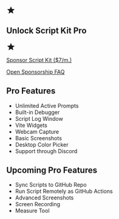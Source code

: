 <div class="flex flex-col items-center justify-start mt-0">
<div class="flex flex-row justify-around">
<span class="relative ml-0.5" style="">
<svg height="24" width="24" viewBox="0 0 24 24" xmlns="http://www.w3.org/2000/svg" class="left-0 top-0 text-primary"><g fill="currentColor"><path d="M12 17.27L18.18 21l-1.64-7.03L22 9.24l-7.19-.61L12 2 9.19 8.63 2 9.24l5.46 4.73L5.82 21 12 17.27z" fill="currentColor"/></g></svg>
</span>

<h2 class="pb-1 text-xl mt-0"> Unlock Script Kit Pro </h2>

<span class="relative ml-0.5" style="">
<svg height="24" width="24" viewBox="0 0 24 24" xmlns="http://www.w3.org/2000/svg" class="left-0 top-0 text-primary"><g fill="currentColor"><path d="M12 17.27L18.18 21l-1.64-7.03L22 9.24l-7.19-.61L12 2 9.19 8.63 2 9.24l5.46 4.73L5.82 21 12 17.27z" fill="currentColor"/></g></svg>
</span>
</div>


<a href="submit:kit-sponsor" class="sponsor-button" style="width: fit-content">Sponsor Script Kit ($7/m.)</a>

<p class="m-0">
    <a href="https://github.com/johnlindquist/kit/discussions/1415">Open Sponsorship FAQ</a>
</p>

<div class="py-1"></div>
<div class="flex justify-evenly">

<div class="list-inside">

<h2 class="text-base">Pro Features</h2>

<ul class="text-xs">
    <li>Unlimited Active Prompts</li>
    <li>Built-in Debugger</li>
    <li>Script Log Window</li>
    <li>Vite Widgets</li>
    <li>Webcam Capture</li>
    <li>Basic Screenshots</li>
    <li>Desktop Color Picker</li>
    <li>Support through Discord</li>
</ul>
</div>

<div>

<h2 class="text-base">Upcoming Pro Features</h2>

<ul class="text-xs">
    <li>Sync Scripts to GitHub Repo</li>
    <li>Run Script Remotely as GitHub Actions</li>
    <li>Advanced Screenshots</li>
    <li>Screen Recording</li>      
    <li>Measure Tool</li>
</ul>

</div>
</div>
</div>